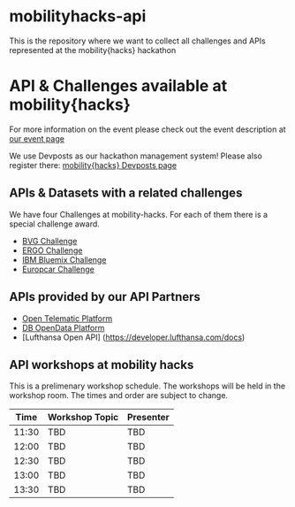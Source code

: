 # mobilityhacks-api
This is the repository where we want to collect all challenges and APIs represented at the mobility{hacks} hackathon

# API & Challenges available at mobility{hacks}

For more information on the event please check out the event description at [our event page](http://www.mobility-hacks.de)

We use Devposts as our hackathon management system! Please also register there: [mobility{hacks} Devposts page](http://mobility-hacks.devpost.com/)

## APIs & Datasets with a related challenges
We have four Challenges at mobility-hacks. For each of them there is a special challenge award.

* [BVG Challenge](https://github.com/hackerstolz/mobilityhacks-api/bvg/)
* [ERGO Challenge](https://github.com/hackerstolz/mobilityhacks-api/ergo/)
* [IBM Bluemix Challenge](https://github.com/hackerstolz/mobilityhacks-api/ibm-bluemix/)
* [Europcar Challenge](https://github.com/hackerstolz/mobilityhacks-api/europcar/)


## APIs provided by our API Partners

* [Open Telematic Platform](https://github.com/hackerstolz/mobilityhacks-api/otp/)
* [DB OpenData Platform](http://data.deutschebahn.com/)
* [Lufthansa Open API] (https://developer.lufthansa.com/docs)

## API workshops at mobility hacks

This is a prelimenary workshop schedule. The workshops will be held in the workshop room. The times and order are subject to change.

| Time     | Workshop Topic    | Presenter |
| -------- | ----------------- | --------- |
| 11:30    | TBD               | TBD       |
| 12:00    | TBD               | TBD       |
| 12:30    | TBD               | TBD       |
| 13:00    | TBD               | TBD       |
| 13:30    | TBD               | TBD       |
